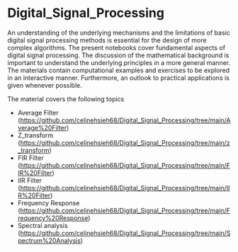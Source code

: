 # Digital_Signal_Processing

An understanding of the underlying mechanisms and the limitations of basic digital signal processing methods is essential for the design of more complex algorithms. The present notebooks cover fundamental aspects of digital signal processing. The discussion of the mathematical background is important to understand the underlying principles in a more general manner. The materials contain computational examples and exercises to be explored in an interactive manner. Furthermore, an outlook to practical applications is given whenever possible.

The material covers the following topics

 * Average Filter (https://github.com/celinehsieh68/Digital_Signal_Processing/tree/main/Average%20Filter)
 * Z_transform (https://github.com/celinehsieh68/Digital_Signal_Processing/tree/main/z_transform)
 * FIR Filter (https://github.com/celinehsieh68/Digital_Signal_Processing/tree/main/FIR%20Filter)
 * IIR Filter (https://github.com/celinehsieh68/Digital_Signal_Processing/tree/main/IIR%20Filter)
 * Frequency Response (https://github.com/celinehsieh68/Digital_Signal_Processing/tree/main/Frequency%20Response)
 * Spectral analysis (https://github.com/celinehsieh68/Digital_Signal_Processing/tree/main/Spectrum%20Analysis)
